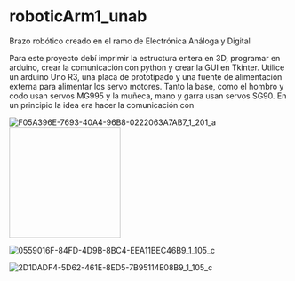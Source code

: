 # roboticArm1_unab
Brazo robótico creado en el ramo de Electrónica Análoga y Digital

Para este proyecto debí imprimir la estructura entera en 3D, programar en arduino, crear la comunicación con python y crear la GUI en Tkinter. Utilice un arduino Uno R3, una placa de prototipado y una fuente de alimentación externa para alimentar los servo motores. Tanto la base, como el hombro y codo usan servos MG995 y la muñeca, mano y garra usan servos SG90. En un principio la idea era hacer la comunicación con 



![F05A396E-7693-40A4-96B8-0222063A7AB7_1_201_a](https://github.com/user-attachments/assets/c9e9e663-65c0-47a1-9966-389b08190d08)
<img source = "https://github.com/user-attachments/assets/c9e9e663-65c0-47a1-9966-389b08190d08" width = "200" height = "200" >





![0559016F-84FD-4D9B-8BC4-EEA11BEC46B9_1_105_c](https://github.com/user-attachments/assets/34239289-57bc-4852-8b48-75333e72e800)

![2D1DADF4-5D62-461E-8ED5-7B95114E08B9_1_105_c](https://github.com/user-attachments/assets/156a5b1d-9c1a-4db8-8c2c-fd0913ef49ff)

